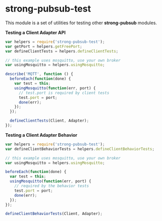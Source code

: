 # strong-pubsub-test

This module is a set of utilities for testing other **strong-pubsub** modules.

**Testing a Client Adapter API**

```js
var helpers = require('strong-pubsub-test');
var getPort = helpers.getFreePort;
var defineClientTests = helpers.defineClientTests;

// this example uses mosquitto, use your own broker
var usingMosquitto = helpers.usingMosquitto;

describe('MQTT', function () {
  beforeEach(function(done) {
    var test = this;
    usingMosquitto(function(err, port) {
      // test.port is required by client tests
      test.port = port;
      done(err);
    });
  });

  defineClientTests(Client, Adapter);
});
```

**Testing a Client Adapter Behavior**

```js
var helpers = require('strong-pubsub-test');
var defineClientBehaviorTests = helpers.defineClientBehaviorTests;

// this example uses mosquitto, use your own broker
var usingMosquitto = helpers.usingMosquitto;

beforeEach(function(done) {
  var test = this;
  usingMosquitto(function(err, port) {
    // required by the behavior tests
    test.port = port;
    done(err);
  });
});

defineClientBehaviorTests(Client, Adapter);
```
